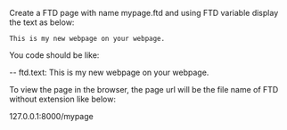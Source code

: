 Create a FTD page with name mypage.ftd and using FTD variable display the text as below:

`This is my new webpage on your webpage.`

You code should be like:

-- ftd.text: This is my new webpage on your webpage.

To view the page in the browser, the page url will be the file name of FTD without extension like below:

127.0.0.1:8000/mypage

